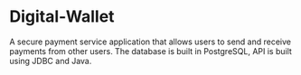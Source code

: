 # Digital-Wallet
A secure payment service application that allows users to send and receive payments from other users. The database is built in PostgreSQL, API is built using JDBC and Java.
